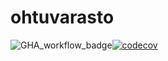 # ohtuvarasto
![GHA_workflow_badge](https://github.com/Petter-git/ohtuvarasto/workflows/CI/badge.svg)[![codecov](https://codecov.io/gh/Petter-git/ohtuvarasto/graph/badge.svg?token=8Z69HHD5SE)](https://codecov.io/gh/Petter-git/ohtuvarasto)

